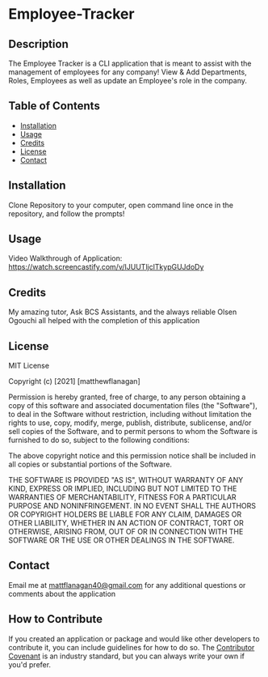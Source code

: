 # Employee-Tracker

## Description
The Employee Tracker is a CLI application that is meant to assist with the management of employees for any company! View & Add Departments, Roles, Employees as well as update an Employee's role in the company. 

## Table of Contents
- [Installation](#installation)
- [Usage](#usage)
- [Credits](#credits)
- [License](#license)
- [Contact](#contact)

## Installation
Clone Repository to your computer, open command line once in the repository, and follow the prompts! 

## Usage
Video Walkthrough of Application: https://watch.screencastify.com/v/IJUUTljclTkypGUJdoDy

## Credits
My amazing tutor, Ask BCS Assistants, and the always reliable Olsen Ogouchi all helped with the completion of this application

## License
MIT License

Copyright (c) [2021] [matthewflanagan]

Permission is hereby granted, free of charge, to any person obtaining a copy
of this software and associated documentation files (the "Software"), to deal
in the Software without restriction, including without limitation the rights
to use, copy, modify, merge, publish, distribute, sublicense, and/or sell
copies of the Software, and to permit persons to whom the Software is
furnished to do so, subject to the following conditions:

The above copyright notice and this permission notice shall be included in all
copies or substantial portions of the Software.

THE SOFTWARE IS PROVIDED "AS IS", WITHOUT WARRANTY OF ANY KIND, EXPRESS OR
IMPLIED, INCLUDING BUT NOT LIMITED TO THE WARRANTIES OF MERCHANTABILITY,
FITNESS FOR A PARTICULAR PURPOSE AND NONINFRINGEMENT. IN NO EVENT SHALL THE
AUTHORS OR COPYRIGHT HOLDERS BE LIABLE FOR ANY CLAIM, DAMAGES OR OTHER
LIABILITY, WHETHER IN AN ACTION OF CONTRACT, TORT OR OTHERWISE, ARISING FROM,
OUT OF OR IN CONNECTION WITH THE SOFTWARE OR THE USE OR OTHER DEALINGS IN THE
SOFTWARE.

## Contact
Email me at mattflanagan40@gmail.com for any additional questions or comments about the application

## How to Contribute
If you created an application or package and would like other developers to contribute it, you can include guidelines for how to do so. The [Contributor Covenant](https://www.contributor-covenant.org/) is an industry standard, but you can always write your own if you'd prefer.